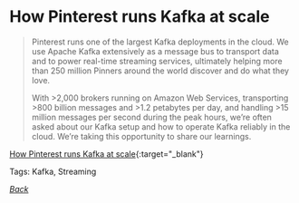 # How Pinterest runs Kafka at scale

> Pinterest runs one of the largest Kafka deployments in the cloud. We use Apache Kafka extensively as a message bus to transport data and to power real-time streaming services, ultimately helping more than 250 million Pinners around the world discover and do what they love.
>
> With >2,000 brokers running on Amazon Web Services, transporting >800 billion messages and >1.2 petabytes per day, and handling >15 million messages per second during the peak hours, we’re often asked about our Kafka setup and how to operate Kafka reliably in the cloud. We’re taking this opportunity to share our learnings.

[How Pinterest runs Kafka at scale](https://medium.com/pinterest-engineering/how-pinterest-runs-kafka-at-scale-ff9c6f735be){:target="_blank"}

Tags: Kafka, Streaming

[_Back_](../)
